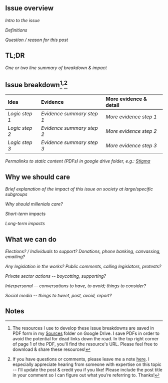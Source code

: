 Issue overview
-

*Intro to the issue*

*Definitions*

*Question / reason for this post*

TL;DR
-

*One or two line summary of breakdown & impact*

Issue breakdown[^1]<sup>,</sup>[^2]
-

| Idea  | Evidence | More evidence & detail |
| :---           | :---           | :--- |
| *Logic step 1*  | *Evidence summary step 1*  | *More evidence step 1* |
| *Logic step 2*  | *Evidence summary step 2*  | *More evidence step 2* |
| *Logic step 3*  | *Evidence summary step 3*  | *More evidence step 3* |

*Permalinks to static content (PDFs) in google drive folder, e.g.:
[Stigma](https://drive.google.com/open?id=1dEK6VvSY-27L61MC_iEAonExqRo60q0e)*

Why we should care
-

*Brief explanation of the impact of this issue on society at large/specific subgroups*

*Why should millenials care?*

*Short-term impacts*

*Long-term impacts*

What we can do
-

*Elections? / Individuals to support? Donations, phone banking, canvassing, emailing?*

*Any legislation in the works? Public comments, calling legislators, protests?*

*Private sector actions -- boycotting, supporting?*

*Interpersonal -- conversations to have, to avoid; things to consider?*

*Social media -- things to tweet, post, avoid, report?*

Notes
- 

[^1]: The resources I use to develop these issue breakdowns are saved in PDF form in my [Sources](https://drive.google.com/open?id=1sILYzCXlqDw85Xy32z09_suQN8owSwi3) folder on Google Drive. I save PDFs in order to avoid the potential for dead links down the road. In the top right corner of page 1 of the PDF, you'll find the resource's URL. Please feel free to download & share these resources!
[^2]: If you have questions or comments, please leave me a note [here](https://docs.google.com/forms/d/e/1FAIpQLSeTskpY1LoQss2fgXTcGZNyFY4XgTrWW49o4TzLLHdgkeVeOQ/viewform). I especially appreciate hearing from someone with expertise on this topic -- I'll update the post & credit you if you like! Please include the post title in your comment so I can figure out what you’re referring to. Thanks!
